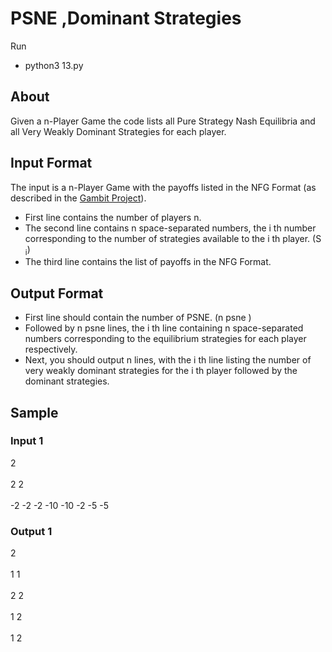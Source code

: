 # PSNE ,Dominant Strategies
Run

 - python3 13.py


## About
Given a n-Player Game the code lists all Pure Strategy Nash Equilibria and  all Very Weakly Dominant Strategies for each player.

## Input Format
The input is a n-Player Game with the payoffs listed in the NFG Format (as described in the [Gambit Project](http://www.gambit-project.org/)).
   - First line contains the number of players n.
   - The second line contains n space-separated numbers, the i th number corresponding to the number of strategies available to the i th player. (S <sub>i</sub>)
   - The third line contains the list of payoffs in the NFG Format.

## Output Format
 - First line should contain the number of PSNE. (n psne )
 - Followed by n psne lines, the i th line containing n space-separated numbers corresponding to the equilibrium strategies for each player respectively.
 - Next, you should output n lines, with the i th line listing the number of very weakly dominant strategies for the i th player followed by the dominant strategies.

## Sample
### Input 1
2<br></br>
2 2<br></br>
-2 -2 -2 -10 -10 -2 -5 -5

### Output 1
2 <br></br>
1 1<br></br>
2 2<br></br>
1 2<br></br>
1 2  
